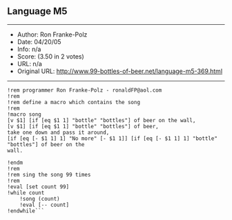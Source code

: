 
## Language M5 ##
---
- Author: Ron Franke-Polz
- Date: 04/20/05
- Info: n/a
- Score:  (3.50 in 2 votes)
- URL: n/a
- Original URL: http://www.99-bottles-of-beer.net/language-m5-369.html
---

```!rem 99 bottles of beer in the M5 macro language
!rem programmer Ron Franke-Polz - ronaldFP@aol.com
!rem
!rem define a macro which contains the song
!rem
!macro song
[v $1] [if [eq $1 1] "bottle" "bottles"] of beer on the wall,
[v $1] [if [eq $1 1] "bottle" "bottles"] of beer,
take one down and pass it around,
[if [eq [- $1 1] 1] "No more" [- $1 1]] [if [eq [- $1 1] 1] "bottle" "bottles"] of beer on the
wall.

!endm
!rem
!rem sing the song 99 times
!rem
!eval [set count 99]
!while count
    !song (count)
    !eval [-- count]
!endwhile```